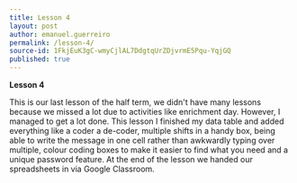 ```yaml
---
title: Lesson 4
layout: post
author: emanuel.guerreiro
permalink: /lesson-4/
source-id: 1FkjEuK3gC-wmyCjlAL7DdgtqUrZDjvrmE5Pqu-YqjGQ
published: true
---
```

**Lesson 4**

This is our last lesson of the half term, we didn't have many lessons because we missed a lot due to activities like enrichment day. However, I managed to get a lot done. This lesson I finished my data table and added everything like a coder a de-coder, multiple shifts in a handy box, being able to write the message in one cell rather than awkwardly typing over multiple, colour coding boxes to make it easier to find what you need and a unique password feature. At the end of the lesson we handed our spreadsheets in via Google Classroom.

